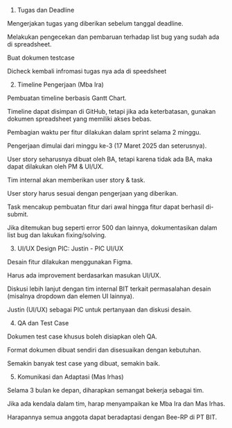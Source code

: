 1. Tugas dan Deadline

Mengerjakan tugas yang diberikan sebelum tanggal deadline.

Melakukan pengecekan dan pembaruan terhadap list bug yang sudah ada di spreadsheet.

Buat dokumen testcase

Dicheck kembali infromasi tugas nya ada di speedsheet

2. Timeline Pengerjaan (Mba Ira)

Pembuatan timeline berbasis Gantt Chart.

Timeline dapat disimpan di GitHub, tetapi jika ada keterbatasan, gunakan dokumen spreadsheet yang memiliki akses bebas.

Pembagian waktu per fitur dilakukan dalam sprint selama 2 minggu.

Pengerjaan dimulai dari minggu ke-3 (17 Maret 2025 dan seterusnya).

User story seharusnya dibuat oleh BA, tetapi karena tidak ada BA, maka dapat dilakukan oleh PM & UI/UX.

Tim internal akan memberikan user story & task.

User story harus sesuai dengan pengerjaan yang diberikan.

Task mencakup pembuatan fitur dari awal hingga fitur dapat berhasil di-submit.

Jika ditemukan bug seperti error 500 dan lainnya, dokumentasikan dalam list bug dan lakukan fixing/solving.

3. UI/UX Design PIC: Justin - PIC UI/UX

Desain fitur dilakukan menggunakan Figma.

Harus ada improvement berdasarkan masukan UI/UX.

Diskusi lebih lanjut dengan tim internal BIT terkait permasalahan desain (misalnya dropdown dan elemen UI lainnya).

Justin (UI/UX) sebagai PIC untuk pertanyaan dan diskusi desain.

4. QA dan Test Case

Dokumen test case khusus boleh disiapkan oleh QA.

Format dokumen dibuat sendiri dan disesuaikan dengan kebutuhan.

Semakin banyak test case yang dibuat, semakin baik.

5. Komunikasi dan Adaptasi (Mas Irhas)

Selama 3 bulan ke depan, diharapkan semangat bekerja sebagai tim.

Jika ada kendala dalam tim, harap menyampaikan ke Mba Ira dan Mas Irhas.

Harapannya semua anggota dapat beradaptasi dengan Bee-RP di PT BIT.

